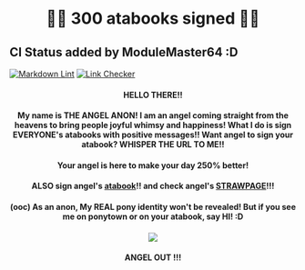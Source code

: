# <p align="center"> 🎊🎊 300 atabooks signed 🎊🎊

## CI Status added by ModuleMaster64 :D

[![Markdown Lint](https://github.com/ModuleMaster64/angel-anon/actions/workflows/lint.yml/badge.svg)](https://github.com/ModuleMaster64/angel-anon/actions/workflows/lint.yml)
[![Link Checker](https://github.com/ModuleMaster64/angel-anon/actions/workflows/links.yml/badge.svg)](https://github.com/ModuleMaster64/angel-anon/actions/workflows/links.yml)



#### <p align="center"> HELLO THERE!!
#### <p align="center"> My name is THE ANGEL ANON! I am an angel coming straight from the heavens to bring people joyful whimsy and happiness! What I do is sign EVERYONE's atabooks with positive messages!! Want angel to sign your atabook? WHISPER THE URL TO ME!!
#### <p align="center"> Your angel is here to make your day 250% better!
#### <p align="center"> ALSO sign angel's [atabook](https://angel-anon.atabook.org/?page=1)!! and check angel's [STRAWPAGE](https://angel-anon.straw.page/)!!!
#### <p align="center"> (ooc) As an anon, My REAL pony identity won't be revealed! But if you see me on ponytown or on your atabook, say HI! :D
#### <p align="center"> ![](https://files.catbox.moe/31stfv.png)
#### <p align="center"> ANGEL OUT !!!

